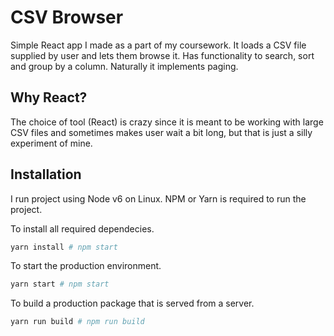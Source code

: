 # CSV Browser
Simple React app I made as a part of my coursework. It loads a CSV file supplied by user and lets them browse it. Has functionality to search, sort and group by a column. Naturally it implements paging.

## Why React?
The choice of tool (React) is crazy since it is meant to be working with large CSV files and sometimes makes user wait a bit long, but that is just a silly experiment of mine.

## Installation
I run project using Node v6 on Linux. NPM or Yarn is required to run the project.

To install all required dependecies.

```bash
yarn install # npm start
```

To start the production environment.

```bash
yarn start # npm start
```

To build a production package that is served from a server.

```bash
yarn run build # npm run build
```
